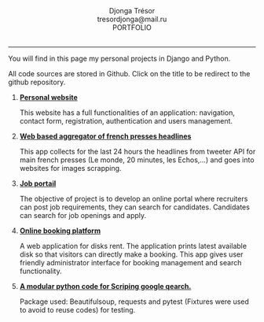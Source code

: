 <div align="center">Djonga Trésor</div>
<div align="center">tresordjonga@mail.ru</div> 
<div align="center">PORTFOLIO</div> <br />
<hr>

<p> You will find in this page my personal projects in Django and Python. </p>
<p> All code sources are stored in Github. Click on the title to be redirect to the github repository.</p>

<ol>
  <li><a href="https://rosert1984.pythonanywhere.com"><strong>Personal website</strong></a>
      <p> This website has a full functionalities of an application: navigation, contact form, registration, authentication and users management.</p>
  </li>
   <li><a href="https://github.com/Rosert2019/Agregator_headlines"><strong>Web based aggregator of french presses headlines</strong></a>
      <p>This app collects for the last 24 hours the headlines from tweeter API for main french presses (Le monde, 20 minutes, les Echos,...) and goes into websites for images scrapping.</p>
  </li>
     <li><a href="https://github.com/Rosert2019/jobs_portail"><strong>Job portail</strong></a>
       <p>  The objective of project is to develop an online portal where recruiters can post job requirements, they can search for candidates. Candidates can search for job openings and apply. </p>
  </li>
  
   <li><a href="https://github.com/Rosert2019/disques_rent"><strong>Online booking platform</strong></a>
      <p> A web application for disks rent. The application prints latest available disk so that visitors can directly make a booking. This app gives user friendly administrator interface for booking management and search functionality.</p>
  </li>
  
  
  <li><a href="https://github.com/Rosert2019/centrica"><strong>A modular python code for  Scriping google qearch.</strong></a>
      <p> Package used: Beautifulsoup, requests and pytest (Fixtures were used to avoid to reuse codes) for testing.</p>
  </li>
</ol>

